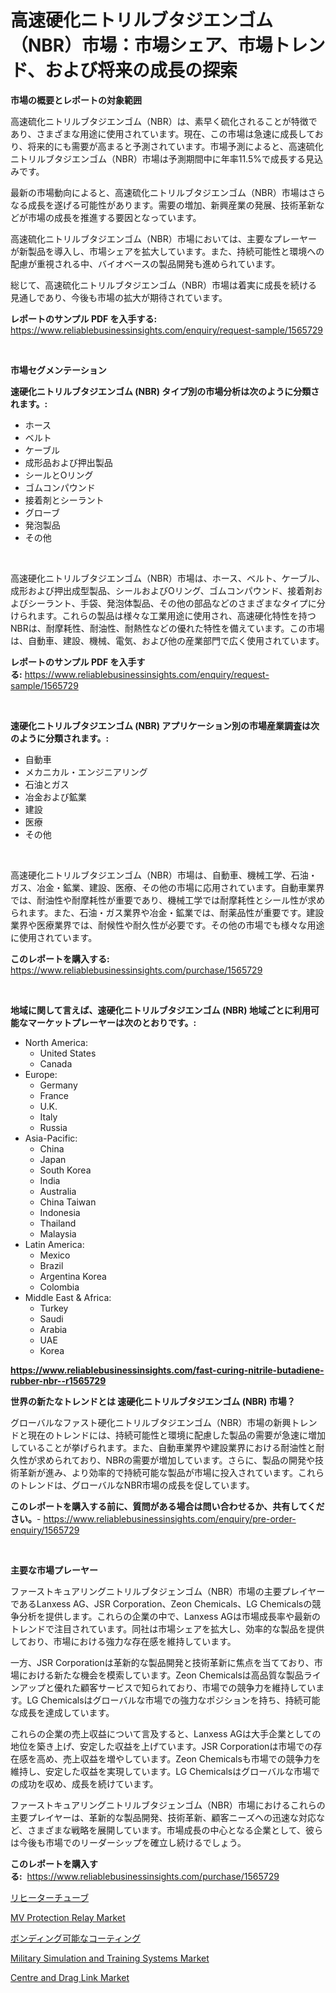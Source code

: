 <p><h1>高速硬化ニトリルブタジエンゴム（NBR）市場：市場シェア、市場トレンド、および将来の成長の探索</h1></p><p><strong>市場の概要とレポートの対象範囲</strong></p>
<p><p>高速硫化ニトリルブタジエンゴム（NBR）は、素早く硫化されることが特徴であり、さまざまな用途に使用されています。現在、この市場は急速に成長しており、将来的にも需要が高まると予測されています。市場予測によると、高速硫化ニトリルブタジエンゴム（NBR）市場は予測期間中に年率11.5%で成長する見込みです。</p><p>最新の市場動向によると、高速硫化ニトリルブタジエンゴム（NBR）市場はさらなる成長を遂げる可能性があります。需要の増加、新興産業の発展、技術革新などが市場の成長を推進する要因となっています。</p><p>高速硫化ニトリルブタジエンゴム（NBR）市場においては、主要なプレーヤーが新製品を導入し、市場シェアを拡大しています。また、持続可能性と環境への配慮が重視される中、バイオベースの製品開発も進められています。</p><p>総じて、高速硫化ニトリルブタジエンゴム（NBR）市場は着実に成長を続ける見通しであり、今後も市場の拡大が期待されています。</p></p>
<p><strong>レポートのサンプル PDF を入手する:</strong> <a href="https://www.reliablebusinessinsights.com/enquiry/request-sample/1565729">https://www.reliablebusinessinsights.com/enquiry/request-sample/1565729</a></p>
<p>&nbsp;</p>
<p><strong>市場セグメンテーション</strong></p>
<p><strong>速硬化ニトリルブタジエンゴム (NBR) タイプ別の市場分析は次のように分類されます。:</strong></p>
<p><ul><li>ホース</li><li>ベルト</li><li>ケーブル</li><li>成形品および押出製品</li><li>シールとOリング</li><li>ゴムコンパウンド</li><li>接着剤とシーラント</li><li>グローブ</li><li>発泡製品</li><li>その他</li></ul></p>
<p>&nbsp;</p>
<p><p>高速硬化ニトリルブタジエンゴム（NBR）市場は、ホース、ベルト、ケーブル、成形および押出成型製品、シールおよびOリング、ゴムコンパウンド、接着剤およびシーラント、手袋、発泡体製品、その他の部品などのさまざまなタイプに分けられます。これらの製品は様々な工業用途に使用され、高速硬化特性を持つNBRは、耐摩耗性、耐油性、耐熱性などの優れた特性を備えています。この市場は、自動車、建設、機械、電気、および他の産業部門で広く使用されています。</p></p>
<p><strong>レポートのサンプル PDF を入手する:</strong>&nbsp;<a href="https://www.reliablebusinessinsights.com/enquiry/request-sample/1565729">https://www.reliablebusinessinsights.com/enquiry/request-sample/1565729</a></p>
<p>&nbsp;</p>
<p><strong> 速硬化ニトリルブタジエンゴム (NBR) アプリケーション別の市場産業調査は次のように分類されます。:</strong></p>
<p><ul><li>自動車</li><li>メカニカル・エンジニアリング</li><li>石油とガス</li><li>冶金および鉱業</li><li>建設</li><li>医療</li><li>その他</li></ul></p>
<p>&nbsp;</p>
<p><p>高速硬化ニトリルブタジエンゴム（NBR）市場は、自動車、機械工学、石油・ガス、冶金・鉱業、建設、医療、その他の市場に応用されています。自動車業界では、耐油性や耐摩耗性が重要であり、機械工学では耐摩耗性とシール性が求められます。また、石油・ガス業界や冶金・鉱業では、耐薬品性が重要です。建設業界や医療業界では、耐候性や耐久性が必要です。その他の市場でも様々な用途に使用されています。</p></p>
<p><strong>このレポートを購入する:</strong>&nbsp; <a href="https://www.reliablebusinessinsights.com/purchase/1565729">https://www.reliablebusinessinsights.com/purchase/1565729</a></p>
<p>&nbsp;</p>
<p><strong>地域に関して言えば、速硬化ニトリルブタジエンゴム (NBR) 地域ごとに利用可能なマーケットプレーヤーは次のとおりです。:</strong></p>
<p><ul>
    <li>
        North America:
        <ul>
            <li>United States</li>
            <li>Canada</li>
        </ul>
    </li>
    <li>
        Europe:
        <ul>
            <li>Germany</li>
            <li>France</li>
            <li>U.K.</li>
            <li>Italy</li>
            <li>Russia</li>
        </ul>
    </li>
    <li>
        Asia-Pacific:
        <ul>
            <li>China</li>
            <li>Japan</li>
            <li>South Korea</li>
            <li>India</li>
            <li>Australia</li>
            <li>China Taiwan</li>
            <li>Indonesia</li>
            <li>Thailand</li>
            <li>Malaysia</li>
        </ul>
    </li>
    <li>
        Latin America:
        <ul>
            <li>Mexico</li>
            <li>Brazil</li>
            <li>Argentina Korea</li>
            <li>Colombia</li>
        </ul>
    </li>
    <li>
        Middle East & Africa:
        <ul>
            <li>Turkey</li>
            <li>Saudi</li>
            <li>Arabia</li>
            <li>UAE</li>
            <li>Korea</li>
        </ul>
    </li>
    </ul></p>
<p><strong><a href="https://www.reliablebusinessinsights.com/fast-curing-nitrile-butadiene-rubber-nbr--r1565729">https://www.reliablebusinessinsights.com/fast-curing-nitrile-butadiene-rubber-nbr--r1565729</a></strong>&nbsp;</p>
<p><strong>世界の新たなトレンドとは 速硬化ニトリルブタジエンゴム (NBR) 市場？</strong></p>
<p><p>グローバルなファスト硬化ニトリルブタジエンゴム（NBR）市場の新興トレンドと現在のトレンドには、持続可能性と環境に配慮した製品の需要が急速に増加していることが挙げられます。また、自動車業界や建設業界における耐油性と耐久性が求められており、NBRの需要が増加しています。さらに、製品の開発や技術革新が進み、より効率的で持続可能な製品が市場に投入されています。これらのトレンドは、グローバルなNBR市場の成長を促しています。</p></p>
<p><strong>このレポートを購入する前に、質問がある場合は問い合わせるか、共有してください。</strong>- <a href="https://www.reliablebusinessinsights.com/enquiry/pre-order-enquiry/1565729">https://www.reliablebusinessinsights.com/enquiry/pre-order-enquiry/1565729</a></p>
<p>&nbsp;</p>
<p><strong>主要な市場プレーヤー</strong></p>
<p><p>ファーストキュアリングニトリルブタジェンゴム（NBR）市場の主要プレイヤーであるLanxess AG、JSR Corporation、Zeon Chemicals、LG Chemicalsの競争分析を提供します。これらの企業の中で、Lanxess AGは市場成長率や最新のトレンドで注目されています。同社は市場シェアを拡大し、効率的な製品を提供しており、市場における強力な存在感を維持しています。</p><p>一方、JSR Corporationは革新的な製品開発と技術革新に焦点を当てており、市場における新たな機会を模索しています。Zeon Chemicalsは高品質な製品ラインアップと優れた顧客サービスで知られており、市場での競争力を維持しています。LG Chemicalsはグローバルな市場での強力なポジションを持ち、持続可能な成長を達成しています。</p><p>これらの企業の売上収益について言及すると、Lanxess AGは大手企業としての地位を築き上げ、安定した収益を上げています。JSR Corporationは市場での存在感を高め、売上収益を増やしています。Zeon Chemicalsも市場での競争力を維持し、安定した収益を実現しています。LG Chemicalsはグローバルな市場での成功を収め、成長を続けています。</p><p>ファーストキュアリングニトリルブタジェンゴム（NBR）市場におけるこれらの主要プレイヤーは、革新的な製品開発、技術革新、顧客ニーズへの迅速な対応など、さまざまな戦略を展開しています。市場成長の中心となる企業として、彼らは今後も市場でのリーダーシップを確立し続けるでしょう。</p></p>
<p><strong>このレポートを購入する:</strong>&nbsp;&nbsp;<a href="https://www.reliablebusinessinsights.com/purchase/1565729">https://www.reliablebusinessinsights.com/purchase/1565729</a></p>
<p><p><a href="https://github.com/TatumKoelpin2017/Market-Research-Report-List-1/blob/main/822203988651.md">リヒーターチューブ</a></p><p><a href="https://issuu.com/reportprime-2/docs/mv-protection-relay-market-size-2030.pptx">MV Protection Relay Market</a></p><p><a href="https://github.com/GregorioOKeefe2023/Market-Research-Report-List-1/blob/main/716382088650.md">ボンディング可能なコーティング</a></p><p><a href="https://github.com/mauripalmi/Market-Research-Report-List-3/blob/main/military-simulation-and-training-systems-market.md">Military Simulation and Training Systems Market</a></p><p><a href="https://github.com/gulaimolin/Market-Research-Report-List-4/blob/main/centre-and-drag-link-market.md">Centre and Drag Link Market</a></p></p>